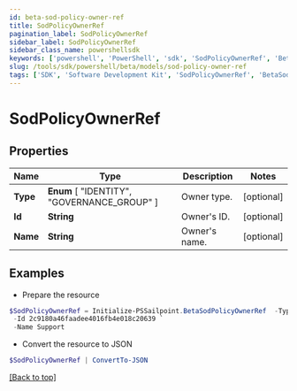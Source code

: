 ```yaml
---
id: beta-sod-policy-owner-ref
title: SodPolicyOwnerRef
pagination_label: SodPolicyOwnerRef
sidebar_label: SodPolicyOwnerRef
sidebar_class_name: powershellsdk
keywords: ['powershell', 'PowerShell', 'sdk', 'SodPolicyOwnerRef', 'BetaSodPolicyOwnerRef'] 
slug: /tools/sdk/powershell/beta/models/sod-policy-owner-ref
tags: ['SDK', 'Software Development Kit', 'SodPolicyOwnerRef', 'BetaSodPolicyOwnerRef']
---
```



# SodPolicyOwnerRef

## Properties

Name | Type | Description | Notes
------------ | ------------- | ------------- | -------------
**Type** |  **Enum** [  "IDENTITY",    "GOVERNANCE_GROUP" ] | Owner type. | [optional] 
**Id** | **String** | Owner's ID. | [optional] 
**Name** | **String** | Owner's name. | [optional] 

## Examples

- Prepare the resource
```powershell
$SodPolicyOwnerRef = Initialize-PSSailpoint.BetaSodPolicyOwnerRef  -Type IDENTITY `
 -Id 2c9180a46faadee4016fb4e018c20639 `
 -Name Support
```

- Convert the resource to JSON
```powershell
$SodPolicyOwnerRef | ConvertTo-JSON
```


[[Back to top]](#) 

